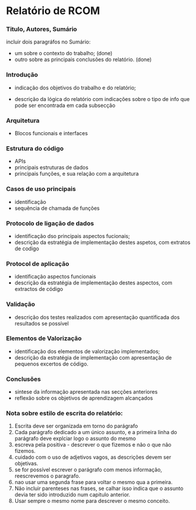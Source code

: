 # Relatório de RCOM



### Titulo, Autores, Sumário

incluir dois paragráfos no Sumário:

- um sobre o contexto do trabalho; (done)
- outro sobre as principais conclusões do relatório. (done)



### Introdução

- indicação dos objetivos do trabalho e do relatório;

- descrição da lógica do relatório com indicações sobre o tipo de info que pode ser encontrada em cada subsecção



### Arquitetura

- Blocos funcionais e interfaces



### Estrutura do código

- APIs
- principais estruturas de dados
- principais funções, e sua relação com a arquitetura



### Casos de uso principais

- identificação
- sequência de chamada de funções



### Protocolo de ligação de dados

- identificação dso principais aspectos fucionais;
- descrição da estratégia de implementação destes aspetos, com extratos de codigo



### Protocol de aplicação

- identificação aspectos funcionais
- descrição da estratégia de implementação destes aspectos, com extractos de código



### Validação

- descrição dos testes realizados com apresentação quantificada dos resultados se possível



### Elementos de Valorização

- identificação dos elementos de valorização implementados;
- descrição da estratégia de implementação com apresentação de pequenos excertos de código.



### Conclusões

- sintese da informação apresentada nas secções anteriores
- reflexão sobre os objetivos de aprendizagem alcançados





### Nota sobre estilo de escrita do relatório:

1. Escrita deve ser organizada em torno do parágrafo
2. Cada parágrafo dedicado a um único assunto, e a primeira linha do parágrafo deve explciar logo o assunto do mesmo
3. escreva pela positiva - descrever o que fizemos e não o que não fizemos.
4. cuidado com o uso de adjetivos vagos, as descrições devem ser objetivas.
5. se for possível escrever o parágrafo com menos informação, reescrevemos o paragrafo.
6. nao usar uma segunda frase para voltar o mesmo qua a primeira.
7. Não incluir parenteses nas frases, se calhar isso indica que o assunto devia ter sido introduzido num capitulo anterior.
8. Usar sempre o mesmo nome para descrever o mesmo conceito.